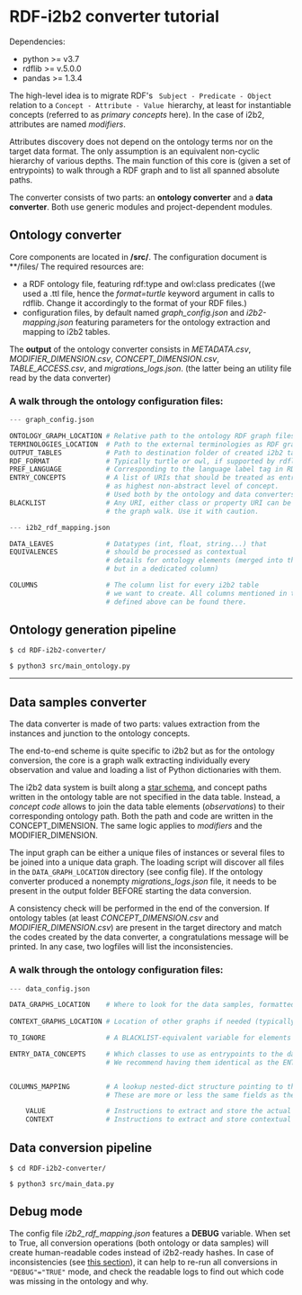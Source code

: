 # RDF-i2b2 converter tutorial

Dependencies:
* python >= v3.7
* rdflib >= v.5.0.0
* pandas >= 1.3.4


The high-level idea is to migrate RDF's
` Subject - Predicate - Object` relation to a `Concept - Attribute - Value `hierarchy, at least for instantiable concepts (referred to as _primary concepts_ here). In the case of i2b2, attributes are named _modifiers_.

Attributes discovery does not depend on the ontology terms nor on the target data format. The only assumption is an equivalent non-cyclic hierarchy of various depths. The main function of this core is (given a set of entrypoints) to walk through a RDF graph and to list all spanned absolute paths.

The converter consists of two parts: an **ontology converter** and a **data converter**. Both use generic modules and project-dependent modules.

## Ontology converter

Core components are located in **/src/**. The configuration document is **/files/
The required resources are:
* a RDF ontology file, featuring rdf:type and owl:class predicates ((we used a .ttl file, hence the _format=turtle_ keyword argument in calls to rdflib. Change it accordingly to the format of your RDF files.)
* configuration files, by default named *graph_config.json* and *i2b2-mapping.json* featuring parameters for the ontology extraction and mapping to i2b2 tables.

The **output** of the ontology converter consists in *METADATA.csv*, *MODIFIER_DIMENSION.csv*, *CONCEPT_DIMENSION.csv*, *TABLE_ACCESS.csv*, and *migrations_logs.json*. (the latter being an utility file read by the data converter)

### A walk through the ontology configuration files:
```python
--- graph_config.json

ONTOLOGY_GRAPH_LOCATION # Relative path to the ontology RDF graph files (can be a whole folder)
TERMINOLOGIES_LOCATION  # Path to the external terminologies as RDF graph files
OUTPUT_TABLES           # Path to destination folder of created i2b2 tables
RDF_FORMAT              # Typically turtle or owl, if supported by rdflib
PREF_LANGUAGE           # Corresponding to the language label tag in RDF resources, e.g "fr" or "de"
ENTRY_CONCEPTS          # A list of URIs that should be treated as entrypoints to the graph, 
                        # as highest non-abstract level of concept. 
                        # Used both by the ontology and data converters.
BLACKLIST               # Any URI, either class or property URI can be blacklisted and ignored in
                        # the graph walk. Use it with caution.

--- i2b2_rdf_mapping.json

DATA_LEAVES             # Datatypes (int, float, string...) that
EQUIVALENCES            # should be processed as contextual 
                        # details for ontology elements (merged into the same row as an ontology element, 
                        # but in a dedicated column)

COLUMNS                 # The column list for every i2b2 table 
                        # we want to create. All columns mentioned in the EQUIVALENCES collection 
                        # defined above can be found there.
```

Ontology generation pipeline
------


`$ cd RDF-i2b2-converter/`

`$ python3 src/main_ontology.py`

------------------

## Data samples converter

The data converter is made of two parts: values extraction from the instances and junction to the ontology concepts. 

The end-to-end scheme is quite specific to i2b2 but as for the ontology conversion, the core is a graph walk extracting individually every observation and value and loading a list of Python dictionaries with them.

The i2b2 data system is built along a [star schema](https://community.i2b2.org/wiki/display/ServerSideDesign/I2B2+DATA+MART), and concept paths written in the ontology table are not specified in the data table. Instead, a _concept code_ allows to join the data table elements (_observations_) to their corresponding ontology path. Both the path and code are written in the CONCEPT_DIMENSION. The same logic applies to _modifiers_ and the MODIFIER_DIMENSION.

The input graph can be either a unique files of instances or several files to be joined into a unique data graph. The loading script will discover all files in the `DATA_GRAPH_LOCATION` directory (see config file). If the ontology converter produced a nonempty *migrations_logs.json* file, it needs to be present in the output folder BEFORE starting the data conversion.

A consistency check will be performed in the end of the conversion. If ontology tables (at least *CONCEPT_DIMENSION.csv* and *MODIFIER_DIMENSION.csv*) are present in the target directory and match the codes created by the data converter, a congratulations message will be printed. In any case, two logfiles will list the inconsistencies.

### A walk through the ontology configuration files:
```python
--- data_config.json

DATA_GRAPHS_LOCATION    # Where to look for the data samples, formatted as .ttl
                        
CONTEXT_GRAPHS_LOCATION # Location of other graphs if needed (typically, an terminology graph for units of measurement)

TO_IGNORE               # A BLACKLIST-equivalent variable for elements that can be present in the data but should not be used

ENTRY_DATA_CONCEPTS     # Which classes to use as entrypoints to the data graph. 
                        # We recommend having them identical as the ENTRY_CONCEPTS used in the ontology.


COLUMNS_MAPPING         # A lookup nested-dict structure pointing to the destination columns of fields that are details of ontology elements. 
                        # These are more or less the same fields as the DATA_LEAVES collection in the ontology configuration file.

    VALUE               # Instructions to extract and store the actual value from numbers, strings, etc.
    CONTEXT             # Instructions to extract and store contextual informations such as patient, encounter, etc. The "pred_to_value" gives the RDF links to follow to get to the actual usable value. The "col" field 

```


Data conversion pipeline
-----------

`$ cd RDF-i2b2-converter/`

`$ python3 src/main_data.py`



## Debug mode
The config file *i2b2_rdf_mapping.json* features a **DEBUG** variable. When set to True, all conversion operations (both ontology or data samples) will create human-readable codes instead of i2b2-ready hashes. In case of inconsistencies (see [this section](#data-samples-converter)), it can help to re-run all conversions in `"DEBUG"="TRUE"` mode, and check the readable logs to find out which code was missing in the ontology and why.